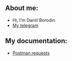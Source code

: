 ## About me:

- Hi, I’m Daniil Borodin
- [My telegram](https://t.me/borodindaniil)

<!---
borodindaniil/borodindaniil is a ✨ special ✨ repository because its `README.md` (this file) appears on your GitHub profile.
You can click the Preview link to take a look at your changes.
--->

## My documentation:

- [Postman requests](https://github.com/borodindaniil/Postman_collection.git)
